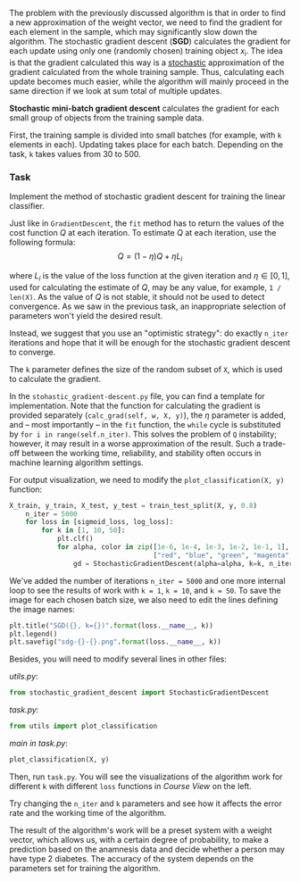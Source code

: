 The problem with the previously discussed algorithm is that in order to find a new approximation of the weight vector, we need to find the gradient for each element in the sample, which may significantly slow down the algorithm. The stochastic gradient descent (**SGD**) calculates the gradient for each update using only one (randomly chosen) training object $x_i$.
The idea is that the gradient calculated this way is a [stochastic](https://en.wikipedia.org/wiki/Stochastic_process) approximation of the gradient calculated from the whole training sample.
Thus, calculating each update becomes much easier, while the algorithm will mainly proceed in the same direction if we look at sum total of multiple updates.

**Stochastic mini-batch gradient descent** calculates the gradient for each small group of objects from the training sample data.

First, the training sample is divided into small batches (for example, with `k` elements in each). Updating takes place for each batch. Depending on the task, `k` takes values from 30 to 500.
### Task

Implement the method of stochastic gradient descent for training the linear classifier.

Just like in `GradientDescent`, the `fit` method has to
return the values of the cost function $Q$ at each iteration.
To estimate $Q$ at each iteration, use the following formula:
$$Q = (1 − \eta)Q + \eta L_i$$

where $L_i$ is the value of the loss function at the given iteration and $\eta \in [0, 1]$, used for calculating the estimate of $Q$, may be any value, for example,
`1 / len(X)`. As the value of $Q$ is not stable, it should not be used
to detect convergence. As we saw in the previous task, an inappropriate selection of parameters won't yield the desired result.

Instead, we suggest that you use an "optimistic strategy": do exactly `n_iter`
iterations and hope that it will be enough for the stochastic gradient descent
to converge.

The `k` parameter defines the size of the random subset of
`X`, which is used to calculate the gradient.

In the `stohastic_gradient-descent.py` file, you can find a template for implementation. Note that the function for calculating the gradient is provided separately (`calc_grad(self, w, X, y)`), the $\eta$ parameter is added, and – most importantly – in the `fit` function, the `while` cycle is substituted by `for i in range(self.n_iter)`. This solves the problem of `Q` instability; however, it may result in a worse approximation of the result. Such a trade-off between the working time, reliability, and stability often occurs in machine learning algorithm settings.

For output visualization, we need to modify the `plot_classification(X, y)` function:
```python
X_train, y_train, X_test, y_test = train_test_split(X, y, 0.8)
    n_iter = 5000
    for loss in [sigmoid_loss, log_loss]:
        for k in [1, 10, 50]:
            plt.clf()
            for alpha, color in zip([1e-6, 1e-4, 1e-3, 1e-2, 1e-1, 1],
                                    ["red", "blue", "green", "magenta", "yellow", "cyan"]):
                gd = StochasticGradientDescent(alpha=alpha, k=k, n_iter=n_iter)
```
We've added the number of iterations `n_iter = 5000` and one more internal loop to see the results of work with `k = 1`, `k = 10`, and `k = 50`. To save the image for each chosen batch size, we also need to edit the lines defining the image names:
```python
plt.title("SGD({}, k={})".format(loss.__name__, k))
plt.legend()
plt.savefig("sdg-{}-{}.png".format(loss.__name__, k))
```

Besides, you will need to modify several lines in other files:

*utils.py*:
```python
from stochastic_gradient_descent import StochasticGradientDescent
```
*task.py*:
```python
from utils import plot_classification
```

*main in task.py*:
```python
plot_classification(X, y)
```

Then, run `task.py`. You will see the visualizations of the algorithm work for different `k` with different `loss` functions in *Course View* on the left.

Try changing the `n_iter` and `k` parameters and see how it affects the error rate and the working time of the algorithm.

The result of the algorithm's work will be a preset system with a weight vector, which allows us, with a certain degree of probability, to make a prediction based on the anamnesis data and decide whether a person may have type 2 diabetes. The accuracy of the system depends on the parameters set for training the algorithm.